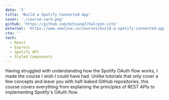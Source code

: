 ```yaml
---
date: '3'
title: 'Build a Spotify Connected App'
cover: './course-card.png'
github: 'https://github.com/bchiang7/halcyon-site'
external: 'https://www.newline.co/courses/build-a-spotify-connected-app'
cta: ''
tech:
  - React
  - Express
  - Spotify API
  - Styled Components
---
```


Having struggled with understanding how the Spotify OAuth flow works, I made the course I wish I could have had.
Unlike tutorials that only cover a few concepts and leave you with half-baked GitHub repositories, this course covers everything from explaining the principles of REST APIs to implementing Spotify's OAuth flow.
